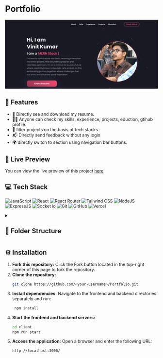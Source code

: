 # Portfolio
![Preview Image](./preview.png)

## 🔮 Features
-   📝 Directly see and download my resume.
-   🧑‍💻 Anyone can check my skills, experience, projects, eduction, gtihub profile.
-   🚀 filter projects on the basis of tech stacks.
-   📬 Directly send feedback without any login
-   🌍 directly switch to section using navigation bar buttons.

## 🚀 Live Preview

You can view the live preview of this project [here](https://portfolio-ten-vert-47.vercel.app/). 

## 💻 Tech Stack

![JavaScript](https://img.shields.io/badge/JavaScript-323330?style=for-the-badge&logo=javascript&logoColor=F7DF1E)
![React](https://img.shields.io/badge/React-20232A?style=for-the-badge&logo=react&logoColor=61DAFB)
![React Router](https://img.shields.io/badge/React_Router-CA4245?style=for-the-badge&logo=react-router&logoColor=white)
![Tailwind CSS](https://img.shields.io/badge/Tailwind_CSS-38B2AC?style=for-the-badge&logo=tailwind-css&logoColor=white)
![NodeJS](https://img.shields.io/badge/Node.js-43853D?style=for-the-badge&logo=node.js&logoColor=white)
![ExpressJS](https://img.shields.io/badge/Express.js-404D59?style=for-the-badge)
![Socket io](https://img.shields.io/badge/Socket.io-ffffff?style=for-the-badge)
![Git](https://img.shields.io/badge/GIT-E44C30?style=for-the-badge&logo=git&logoColor=white)
![GitHub](https://img.shields.io/badge/GitHub-100000?style=for-the-badge&logo=github&logoColor=white)
![Vercel](https://img.shields.io/badge/Vercel-000000?style=for-the-badge&logo=vercel&logoColor=white)


<details>
    <summary>
        <h2>📂 Folder Structure</h2>
    </summary>

```
client/
├── public/
│   ├── favicon/ 
|   ├──index.html
│   │   └── ...
├── src/
│   ├── components/
│   │   ├── About/
│   │   │   ├── AboutStyle.js
│   │   │   └── index.js
│   │   ├── cards/
│   │   │   ├── EducationCard.jsx
│   │   │   ├── ExperienceCard.jsx
│   │   │   └── ProjectCards.jsx
│   │   ├── contact/
│   │   │   └── index.js
│   │   ├── Darkmode/
│   │   │   └── ThemeMode.js
│   │   ├── Education/
│   │   │   └── index.js
│   │   ├── Experience/
│   │   │   └── index.js
│   │   ├── Footer/
│   │   │   └── index.js
│   │   ├── HeroBgAnimation/
|   |   |   ├── index.js
│   │   │   └── HeroBgAnimationStyle.js
│   │   ├── HeroSection/
|   |   |   ├── index.js
│   │   │   └── HeroStyle.js
│   │   ├── Navbar/
|   |   |   ├── index.js
│   │   │   └── NavbarStyledComponent.js
│   │   ├── ProjectDetails/
│   │   │   └── index.js
│   │   ├── Projects/
|   |   |   ├── index.js
│   │   │   └── ProjectStyle.js
│   │   ├── Skills/
|   |   |   ├── index.js
│   │   │   ├── skillProgress.css
│   │   │   └── skillProgress.js
│   ├── data/
│   │   └── data.jsx
│   ├── images/
│   │   └── heroImage.jpg
│   ├── pages/
│   │   ├── EditorPage.jsx
│   │   └── HomePage.jsx
│   ├── themes/
│   │   └── default.js
│   ├── utils/
│   │   └── themes.js
│   ├── App.css
│   ├── App.js
│   └── index.js
├── .env
├── .gitignore
├── package-lock.json
├── package.json
├── preview.png
└── tailwind.config.js


README.md
```

</details>


## ⚙️ Installation

1. **Fork this repository:** Click the Fork button located in the top-right corner of this page to fork the repository.
2. **Clone the repository:**
    ```bash
    git clone https://github.com/<your-username>/Portfolio.git
    ```
3. **Install dependencies:**
   Navigate to the frontend and backend directories separately and run:
    ```bash
     npm install
    ```
4. **Start the frontend and backend servers:**  
    ```bash
    cd client
    npm run start
    ```
5. **Access the application:**
   Open a browser and enter the following URL:
    ```bash
    http://localhost:3000/
